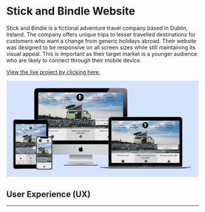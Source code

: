 # Stick and Bindle Website

Stick and Bindle is a fictional adventure travel company based in Dublin, Ireland.
The company offers unique trips to lesser travelled destinations for customers who want a change from generic holidays abroad.
Their website was designed to be responsive on all screen sizes while still maintaining its visual appeal. 
This is important as their target market is a younger audience who are likely to connect through their mobile device.

[View the live project by clicking here.](https://shanekeran.github.io/stickandbindle/)

![mockup of the website on diffrent devices](assets/images/website-mockup.PNG "stickandbindle.ie")

## User Experience (UX)
___
